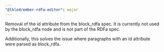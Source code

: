 ```yaml
---
"@lblod/ember-rdfa-editor": major
---
```


Removal of the id attribute from the block_rdfa spec. It is currently not used by the block_rdfa node and is not part of the RDFa spec.

Additionally, this solves the issue where paragraphs with an id attribute were parsed as block_rdfa.
